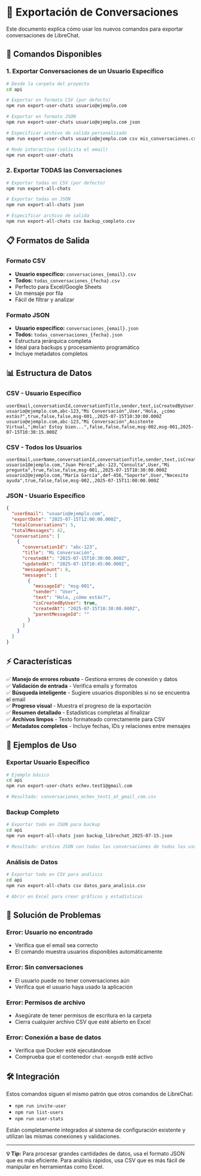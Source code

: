 # 📄 Exportación de Conversaciones

Este documento explica cómo usar los nuevos comandos para exportar conversaciones de LibreChat.

## 🚀 Comandos Disponibles

### 1. Exportar Conversaciones de un Usuario Específico

```bash
# Desde la carpeta del proyecto
cd api

# Exportar en formato CSV (por defecto)
npm run export-user-chats usuario@ejemplo.com

# Exportar en formato JSON
npm run export-user-chats usuario@ejemplo.com json

# Especificar archivo de salida personalizado
npm run export-user-chats usuario@ejemplo.com csv mis_conversaciones.csv

# Modo interactivo (solicita el email)
npm run export-user-chats
```

### 2. Exportar TODAS las Conversaciones

```bash
# Exportar todas en CSV (por defecto)
npm run export-all-chats

# Exportar todas en JSON
npm run export-all-chats json

# Especificar archivo de salida
npm run export-all-chats csv backup_completo.csv
```

## 📋 Formatos de Salida

### Formato CSV
- **Usuario específico:** `conversaciones_{email}.csv`
- **Todos:** `todas_conversaciones_{fecha}.csv`
- Perfecto para Excel/Google Sheets
- Un mensaje por fila
- Fácil de filtrar y analizar

### Formato JSON
- **Usuario específico:** `conversaciones_{email}.json`
- **Todos:** `todas_conversaciones_{fecha}.json`
- Estructura jerárquica completa
- Ideal para backups y procesamiento programático
- Incluye metadatos completos

## 📊 Estructura de Datos

### CSV - Usuario Específico
```csv
userEmail,conversationId,conversationTitle,sender,text,isCreatedByUser,error,unfinished,messageId,parentMessageId,createdAt
usuario@ejemplo.com,abc-123,"Mi Conversación",User,"Hola, ¿cómo estás?",true,false,false,msg-001,,2025-07-15T10:30:00.000Z
usuario@ejemplo.com,abc-123,"Mi Conversación",Asistente Virtual,"¡Hola! Estoy bien...",false,false,false,msg-002,msg-001,2025-07-15T10:30:15.000Z
```

### CSV - Todos los Usuarios
```csv
userEmail,userName,conversationId,conversationTitle,sender,text,isCreatedByUser,error,unfinished,messageId,parentMessageId,createdAt
usuario1@ejemplo.com,"Juan Pérez",abc-123,"Consulta",User,"Mi pregunta",true,false,false,msg-001,,2025-07-15T10:30:00.000Z
usuario2@ejemplo.com,"María García",def-456,"Soporte",User,"Necesito ayuda",true,false,false,msg-002,,2025-07-15T11:00:00.000Z
```

### JSON - Usuario Específico
```json
{
  "userEmail": "usuario@ejemplo.com",
  "exportDate": "2025-07-15T12:00:00.000Z",
  "totalConversations": 5,
  "totalMessages": 42,
  "conversations": [
    {
      "conversationId": "abc-123",
      "title": "Mi Conversación",
      "createdAt": "2025-07-15T10:30:00.000Z",
      "updatedAt": "2025-07-15T10:45:00.000Z",
      "messageCount": 8,
      "messages": [
        {
          "messageId": "msg-001",
          "sender": "User",
          "text": "Hola, ¿cómo estás?",
          "isCreatedByUser": true,
          "createdAt": "2025-07-15T10:30:00.000Z",
          "parentMessageId": ""
        }
      ]
    }
  ]
}
```

## ⚡ Características

✅ **Manejo de errores robusto** - Gestiona errores de conexión y datos  
✅ **Validación de entrada** - Verifica emails y formatos  
✅ **Búsqueda inteligente** - Sugiere usuarios disponibles si no se encuentra el email  
✅ **Progreso visual** - Muestra el progreso de la exportación  
✅ **Resumen detallado** - Estadísticas completas al finalizar  
✅ **Archivos limpos** - Texto formateado correctamente para CSV  
✅ **Metadatos completos** - Incluye fechas, IDs y relaciones entre mensajes  

## 📝 Ejemplos de Uso

### Exportar Usuario Específico
```bash
# Ejemplo básico
cd api
npm run export-user-chats echev.test1@gmail.com

# Resultado: conversaciones_echev_test1_at_gmail_com.csv
```

### Backup Completo
```bash
# Exportar todo en JSON para backup
cd api
npm run export-all-chats json backup_librechat_2025-07-15.json

# Resultado: archivo JSON con todas las conversaciones de todos los usuarios
```

### Análisis de Datos
```bash
# Exportar todo en CSV para análisis
cd api
npm run export-all-chats csv datos_para_analisis.csv

# Abrir en Excel para crear gráficos y estadísticas
```

## 🔧 Solución de Problemas

### Error: Usuario no encontrado
- Verifica que el email sea correcto
- El comando muestra usuarios disponibles automáticamente

### Error: Sin conversaciones
- El usuario puede no tener conversaciones aún
- Verifica que el usuario haya usado la aplicación

### Error: Permisos de archivo
- Asegúrate de tener permisos de escritura en la carpeta
- Cierra cualquier archivo CSV que esté abierto en Excel

### Error: Conexión a base de datos
- Verifica que Docker esté ejecutándose
- Comprueba que el contenedor `chat-mongodb` esté activo

## 🛠️ Integración

Estos comandos siguen el mismo patrón que otros comandos de LibreChat:
- `npm run invite-user`
- `npm run list-users`
- `npm run user-stats`

Están completamente integrados al sistema de configuración existente y utilizan las mismas conexiones y validaciones.

---

**💡 Tip:** Para procesar grandes cantidades de datos, usa el formato JSON que es más eficiente. Para análisis rápidos, usa CSV que es más fácil de manipular en herramientas como Excel. 